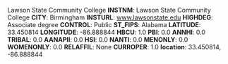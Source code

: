 
Lawson State Community College
**INSTNM**: Lawson State Community College
**CITY**: Birmingham
**INSTURL**: www.lawsonstate.edu
**HIGHDEG**: Associate degree
**CONTROL**: Public
**ST_FIPS**: Alabama
**LATITUDE**: 33.450814
**LONGITUDE**: -86.888844
**HBCU**: 1.0
**PBI**: 0.0
**ANNHI**: 0.0
**TRIBAL**: 0.0
**AANAPII**: 0.0
**HSI**: 0.0
**NANTI**: 0.0
**MENONLY**: 0.0
**WOMENONLY**: 0.0
**RELAFFIL**: None
**CURROPER**: 1.0
**location**: 33.450814, -86.888844